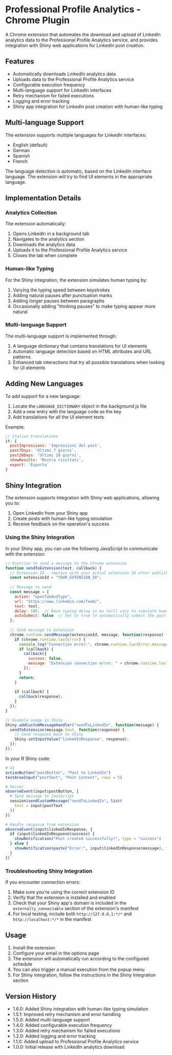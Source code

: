 # Professional Profile Analytics - Chrome Plugin

A Chrome extension that automates the download and upload of LinkedIn analytics data to the Professional Profile Analytics service, and provides integration with Shiny web applications for LinkedIn post creation.

## Features

- Automatically downloads LinkedIn analytics data
- Uploads data to the Professional Profile Analytics service
- Configurable execution frequency
- Multi-language support for LinkedIn interfaces
- Retry mechanism for failed executions
- Logging and error tracking
- Shiny app integration for LinkedIn post creation with human-like typing

## Multi-language Support

The extension supports multiple languages for LinkedIn interfaces:

- English (default)
- German
- Spanish
- French

The language detection is automatic, based on the LinkedIn interface language. The extension will try to find UI elements in the appropriate language.

## Implementation Details

### Analytics Collection

The extension automatically:
1. Opens LinkedIn in a background tab
2. Navigates to the analytics section
3. Downloads the analytics data
4. Uploads it to the Professional Profile Analytics service
5. Closes the tab when complete

### Human-like Typing

For the Shiny integration, the extension simulates human typing by:
1. Varying the typing speed between keystrokes
2. Adding natural pauses after punctuation marks
3. Adding longer pauses between paragraphs
4. Occasionally adding "thinking pauses" to make typing appear more natural

### Multi-language Support

The multi-language support is implemented through:
1. A language dictionary that contains translations for UI elements
2. Automatic language detection based on HTML attributes and URL patterns
3. Enhanced tab interactions that try all possible translations when looking for UI elements

## Adding New Languages

To add support for a new language:

1. Locate the `LANGUAGE_DICTIONARY` object in the background.js file
2. Add a new entry with the language code as the key
3. Add translations for all the UI element texts

Example:
```javascript
// Italian translations
it: {
  postImpressions: 'Impressioni del post',
  past7Days: 'Ultimi 7 giorni',
  past28Days: 'Ultimi 28 giorni',
  showResults: 'Mostra risultati',
  export: 'Esporta'
}
```

## Shiny Integration

The extension supports integration with Shiny web applications, allowing you to:

1. Open LinkedIn from your Shiny app
2. Create posts with human-like typing simulation
3. Receive feedback on the operation's success

### Using the Shiny Integration

In your Shiny app, you can use the following JavaScript to communicate with the extension:

```javascript
// Function to send a message to the Chrome extension
function sendToExtension(text, callback) {
  // Extension ID - replace with your actual extension ID after publishing
  const extensionId = "YOUR_EXTENSION_ID";
  
  // Message to send
  const message = {
    action: "openTabAndType",
    url: "https://www.linkedin.com/feed/",
    text: text,
    delay: 100,  // Base typing delay in ms (will vary to simulate human typing)
    autoSubmit: false  // Set to true to automatically submit the post
  };
  
  // Send message to extension
  chrome.runtime.sendMessage(extensionId, message, function(response) {
    if (chrome.runtime.lastError) {
      console.log("Connection error:", chrome.runtime.lastError.message);
      if (callback) {
        callback({
          success: false,
          message: "Extension connection error: " + chrome.runtime.lastError.message
        });
      }
      return;
    }
    
    if (callback) {
      callback(response);
    }
  });
}

// Example usage in Shiny
Shiny.addCustomMessageHandler("sendToLinkedIn", function(message) {
  sendToExtension(message.text, function(response) {
    // Send response back to Shiny
    Shiny.setInputValue("linkedInResponse", response);
  });
});
```

In your R Shiny code:

```r
# UI
actionButton("postButton", "Post to LinkedIn")
textAreaInput("postText", "Post Content", rows = 5)

# Server
observeEvent(input$postButton, {
  # Send message to JavaScript
  session$sendCustomMessage("sendToLinkedIn", list(
    text = input$postText
  ))
})

# Handle response from extension
observeEvent(input$linkedInResponse, {
  if (input$linkedInResponse$success) {
    showNotification("Post created successfully!", type = "success")
  } else {
    showNotification(paste("Error:", input$linkedInResponse$message), type = "error")
  }
})
```

### Troubleshooting Shiny Integration

If you encounter connection errors:

1. Make sure you're using the correct extension ID
2. Verify that the extension is installed and enabled
3. Check that your Shiny app's domain is included in the `externally_connectable` section of the extension's manifest
4. For local testing, include both `http://127.0.0.1:*/*` and `http://localhost:*/*` in the manifest

## Usage

1. Install the extension
2. Configure your email in the options page
3. The extension will automatically run according to the configured schedule
4. You can also trigger a manual execution from the popup menu
5. For Shiny integration, follow the instructions in the Shiny Integration section

## Version History

- 1.6.0: Added Shiny integration with human-like typing simulation
- 1.5.1: Improved retry mechanism and error handling
- 1.5.0: Added multi-language support
- 1.4.0: Added configurable execution frequency
- 1.3.0: Added retry mechanism for failed executions
- 1.2.0: Added logging and error tracking
- 1.1.0: Added upload to Professional Profile Analytics service
- 1.0.0: Initial release with LinkedIn analytics download
